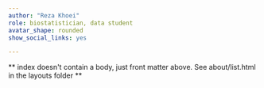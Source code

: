 ```yaml
---
author: "Reza Khoei"
role: biostatistician, data student
avatar_shape: rounded
show_social_links: yes

---
```


** index doesn't contain a body, just front matter above.
See about/list.html in the layouts folder **